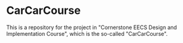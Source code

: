 # CarCarCourse
This is a repository for the project in "Cornerstone EECS Design and Implementation Course", which is the so-called "CarCarCourse".
